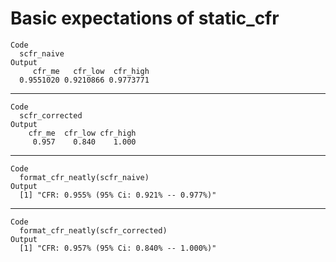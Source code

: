 # Basic expectations of static_cfr

    Code
      scfr_naive
    Output
         cfr_me   cfr_low  cfr_high 
      0.9551020 0.9210866 0.9773771 

---

    Code
      scfr_corrected
    Output
        cfr_me  cfr_low cfr_high 
         0.957    0.840    1.000 

---

    Code
      format_cfr_neatly(scfr_naive)
    Output
      [1] "CFR: 0.955% (95% Ci: 0.921% -- 0.977%)"

---

    Code
      format_cfr_neatly(scfr_corrected)
    Output
      [1] "CFR: 0.957% (95% Ci: 0.840% -- 1.000%)"

